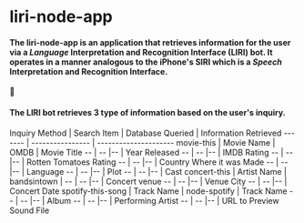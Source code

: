 <!-- ## What the project does
### Why the project is useful
#### How users can get started with the project
##### Where users can get help with your project
###### Who maintains and contributes to the project -->

# liri-node-app

#### The liri-node-app is an application that retrieves information for the user via a *Language* Interpretation and Recognition Interface (LIRI) bot. It operates in a manner analogous to the iPhone's SIRI which is a *Speech* Interpretation and Recognition Interface.
:space_invader:
#### The LIRI bot retrieves 3 type of information based on the user's inquiry.
Inquiry Method | Search Item | Database Queried | Information Retrieved
------- | ---------------- | ---------------------
movie-this | Movie Name | OMDB | Movie Title
-- | -- |-- | Year Released 
-- | -- |-- | IMDB Rating
-- | -- |-- | Rotten Tomatoes Rating 
-- | -- |-- | Country Where it was Made
-- | -- |-- | Language 
-- | -- |-- | Plot 
-- | -- |-- | Cast 
concert-this | Artist Name | bandsintown | 
-- | -- |-- | Concert venue 
-- | -- |-- | Venue City
-- | -- |-- | Concert Date 
spotify-this-song | Track Name | node-spotify | Track Name 
-- | -- |-- | Album
-- | -- |-- | Performing Artist
-- | -- |-- | URL to Preview Sound File

          